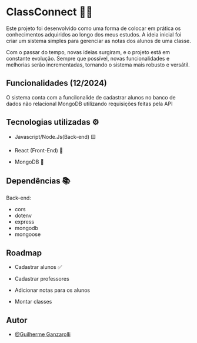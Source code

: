# ClassConnect 👨‍🏫
Este projeto foi desenvolvido como uma forma de colocar em prática os conhecimentos adquiridos ao longo dos meus estudos. A ideia inicial foi criar um sistema simples para gerenciar as notas dos alunos de uma classe.

Com o passar do tempo, novas ideias surgiram, e o projeto está em constante evolução. Sempre que possível, novas funcionalidades e melhorias serão incrementadas, tornando o sistema mais robusto e versátil.
## Funcionalidades (12/2024)

O sistema conta com a funcilonalide de cadastrar alunos no banco de dados não relacional MongoDB utilizando requisições feitas pela API


## Tecnologias utilizadas ⚙
- Javascript/Node.Js(Back-end) 🟨

- React (Front-End) 🌌

- MongoDB 🍃


## Dependências  📚
Back-end:
* cors
* dotenv
* express
* mongodb
* mongoose

## Roadmap
- Cadastrar alunos ✅

- Cadastrar professores

- Adicionar notas para os alunos

- Montar classes


## Autor

- [@Guilherme Ganzarolli](https://github.com/GuilhermeGanzarolli)


